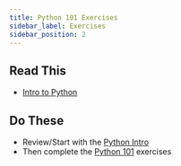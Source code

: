 ```yaml
---
title: Python 101 Exercises
sidebar_label: Exercises
sidebar_position: 2
---
```


## Read This

- [Intro to Python](/docs/exercises/python-intro/)

## Do These

- Review/Start with the [Python Intro](/docs/exercises/python-intro/)
- Then complete the [Python 101](/docs/exercises/python-101/) exercises
